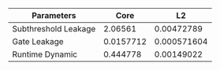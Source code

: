 | Parameters | Core | L2 |
| --- | --- | --- |
| Subthreshold Leakage | 2.06561 | 0.00472789 |
| Gate Leakage | 0.0157712 | 0.000571604 |
| Runtime Dynamic | 0.444778 | 0.00149022 |
